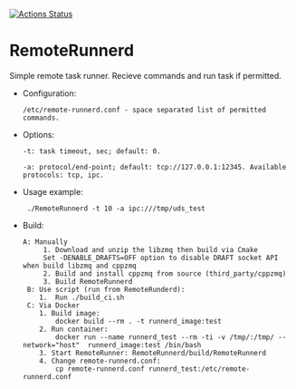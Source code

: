 [![Actions Status](https://github.com/einerfreiheit/RemoteRunnerd/workflows/C/C++%20CI/badge.svg?branch=master)](https://github.com/einerfreiheit/RemoteRunnerd/actions)

# RemoteRunnerd

Simple remote task runner. Recieve commands and run task if permitted.

 - Configuration:

       /etc/remote-runnerd.conf - space separated list of permitted commands.
      
 - Options:

       -t: task timeout, sec; default: 0.
    
       -a: protocol/end-point; default: tcp://127.0.0.1:12345. Available protocols: tcp, ipc.
        
  -  Usage example:
  
          ./RemoteRunnerd -t 10 -a ipc:///tmp/uds_test
 
 - Build:

       A: Manually
            1. Download and unzip the libzmq then build via Cmake
            Set -DENABLE_DRAFTS=OFF option to disable DRAFT socket API when build libzmq and cppzmq
            2. Build and install cppzmq from source (third_party/cppzmq)
            3. Build RemoteRunnerd
        B: Use script (run from RemoteRunderd):
           1.  Run ./build_ci.sh
        C: Via Docker
           1. Build image: 
               docker build --rm . -t runnerd_image:test
           2. Run container: 
               docker run --name runnerd_test --rm -ti -v /tmp/:/tmp/ --network="host"  runnerd_image:test /bin/bash  
           3. Start RemoteRunner: RemoteRunnerd/build/RemoteRunnerd
           4. Change remote-runnerd.conf: 
               cp remote-runnerd.conf runnerd_test:/etc/remote-runnerd.conf
